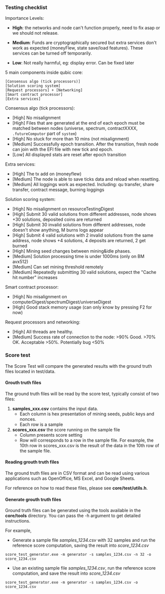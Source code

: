 ### Testing checklist
Importance Levels:
- **High**: the networks and node can't function properly, need to fix asap or we should not release.

- **Medium**: Funds are cryptographically secured but extra services don't work as expected (moneyFlew, state save/load features). These services can be turned off temporarily.

- **Low**: Not really harmful, eg: display error. Can be fixed later


5 main components inside qubic core:
```
[Consensus algo (tick processors)]
[Solution scoring system]
[Request processors] + [Networking]
[Smart contract processor]
[Extra services]
```

Consensus algo (tick processors):
- [High] No misalignment
- [High] Files that are generated at the end of each epoch must be matched between nodes (universe, spectrum, contractXXXX, `.futureComputor` part of `system`)
- [High] No stuck for more than 10 mins (not misalignment)
- [Medium] Successfully epoch transition. After the transition, fresh node can join with the EFI file with new tick and epoch.
- [Low] All displayed stats are reset after epoch transition


Extra services:
- [High] The tx add on (moneyflew)
- [Medium] The node is able to save ticks data and reload when resetting.
- [Medium] All loggings work as expected. Including: qu transfer, share transfer, contract message, burning loggings


Solution scoring system:
- [High] No misalignment on resourceTestingDigest
- [High] Submit 30 valid solutions from different addresses, node shows +30 solutions, deposited coins are returned
- [High] Submit 30 invalid solutions from different addresses, node doesn't show anything, M burns logs appear
- [High] Submit 4 valid solutions with 2 invalid solutions from the same address, node shows +4 solutions, 4 deposits are returned, 2 get burned
- [High] Mining seed changes between mining&idle phases.
- [Medium] Solution processing time is under 1000ms (only on BM avx512)
- [Medium] Can set mining threshold remotely
- [Medium] Repeatedly submitting 30 valid solutions, expect the "Cache hit number" increases

Smart contract processor:
- [High] No misalignment on computerDigest/spectrumDigest/universeDigest
- [High] Good stack memory usage (can only know by pressing F2 for now)

Request processors and networking:
- [High] All threads are healthy.
- [Medium] Success rate of connection to the node: >90% Good. >70% OK. Acceptable >50%. Potentially bug <50%



### Score test

The Score Test will compare the generated results with the ground truth files located in test/data.

#### Grouth truth files
The ground truth files will be read by the score test, typically consist of two files:
1. **samples_xxx.csv** contains the input data.
    - Each column is hex presentation of mining seeds, public keys and nonces.
    - Each row is a sample
2. **scores_xxx.csv** the score running on the sample file
    - Column presents score setting
    - Row will corresponds to a row in the sample file. For example, the 10th row in scores_xxx.csv is the result of the data in the 10th row of the sample file.

#### Reading grouth truth files

The ground truth files are in CSV format and can be read using various applications such as OpenOffice, MS Excel, and Google Sheets.

For reference on how to read these files, please see **core/test/utils.h**.

#### Generate grouth truth files
Ground truth files can be generated using the tools available in the **core/tools** directory. You can pass the -h argument to get detailed instructions.

For example,

- Generate a sample file *samples_1234.csv* with 32 samples and run the reference score computation, saving the result into *score_1234.csv*
```
score_test_generator.exe -m generator -s samples_1234.csv -n 32 -o score_1234.csv
```

- Use an existing sample file *samples_1234.csv*, run the reference score computation, and save the result into *score_1234.csv*
```
score_test_generator.exe -m generator -s samples_1234.csv -o score_1234.csv
```
